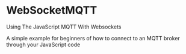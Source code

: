 # WebSocketMQTT

Using The JavaScript MQTT With Websockets

A simple example for beginners of how to connect to an MQTT broker through your JavaScript code